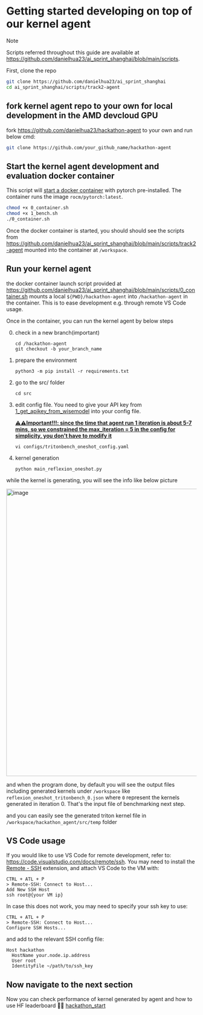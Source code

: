 # Getting started developing on top of our kernel agent

> [!NOTE]  
> Scripts referred throughout this guide are available at https://github.com/danielhua23/ai_sprint_shanghai/blob/main/scripts.

First, clone the repo

```sh
git clone https://github.com/danielhua23/ai_sprint_shanghai
cd ai_sprint_shanghai/scripts/track2-agent
```

## fork kernel agent repo to your own for local development in the AMD devcloud GPU

fork https://github.com/danielhua23/hackathon-agent to your own and run below cmd:

```bash
git clone https://github.com/your_github_name/hackathon-agent 
```

## Start the kernel agent development and evaluation docker container

This script will [start a docker container](https://github.com/danielhua23/ai_sprint_shanghai/blob/main/scripts/track2-agent/0_container.sh) with pytorch pre-installed. The container runs the image `rocm/pytorch:latest`.

```sh
chmod +x 0_container.sh
chmod +x 1_bench.sh
./0_container.sh
```

Once the docker container is started, you should should see the scripts from https://github.com/danielhua23/ai_sprint_shanghai/blob/main/scripts/track2-agent mounted into the container at `/workspace`.
## Run your kernel agent

the docker container launch script provided at https://github.com/danielhua23/ai_sprint_shanghai/blob/main/scripts/0_container.sh mounts a local `${PWD}/hackathon-agent` into `/hackathon-agent` in the container. This is to ease development e.g. through remote VS Code usage.

Once in the container, you can run the kernel agent by below steps

0. check in a new branch(important)
   ```
   cd /hackathon-agent
   git checkout -b your_branch_name
   ```

1. prepare the environment
   ```
   python3 -m pip install -r requirements.txt
   ```

2. go to the src/ folder
   ```
   cd src
   ```

3. edit config file. You need to give your API key from [1_get_apikey_from_wisemodel](https://github.com/danielhua23/ai_sprint_shanghai/tree/main/hackathon_guides/track2-agent/1_get_apikey_from_wisemodel) into your config file.

   <u>**⚠⚠Important!!!: since the time that agent run 1 iteration is about 5-7 mins, so we constrained the max_iteration = 5 in the config for simplicity, you don't have to modify it**</u>
   ```
   vi configs/tritonbench_oneshot_config.yaml
   ```
   
5. kernel generation
   ```
   python main_reflexion_oneshot.py
   ```

while the kernel is generating, you will see the info like below picture

<img width="1140" height="761" alt="image" src="https://github.com/user-attachments/assets/eb1ca954-20ae-4497-8ec2-2f95c0891e4b" />

and when the program done, by default you will see the output files including generated kernels under `/workspace` like `reflexion_oneshot_tritonbench_0.json` where `0` represent the kernels generated in iteration 0. That's the input file of benchmarking next step.

and you can easily see the generated triton kernel file in `/workspace/hackathon_agent/src/temp` folder

## VS Code usage

If you would like to use VS Code for remote development, refer to: https://code.visualstudio.com/docs/remote/ssh. You may need to install the [Remote - SSH](https://marketplace.visualstudio.com/items?itemName=ms-vscode-remote.remote-ssh) extension, and attach VS Code to the VM with:

```
CTRL + ATL + P
> Remote-SSH: Connect to Host...
Add New SSH Host
ssh root@{your VM ip}
```

In case this does not work, you may need to specify your ssh key to use:

```
CTRL + ATL + P
> Remote-SSH: Connect to Host...
Configure SSH Hosts...
```

and add to the relevant SSH config file:

```
Host hackathon
  HostName your.node.ip.address
  User root
  IdentityFile ~/path/to/ssh_key
```

## Now navigate to the next section

Now you can check performance of kernel generated by agent and how to use HF leaderboard
🏃‍➡️ [hackathon_start](https://github.com/danielhua23/ai_sprint_shanghai/tree/main/hackathon_guides/track2-agent/3_benchmark_generated_kernel)


